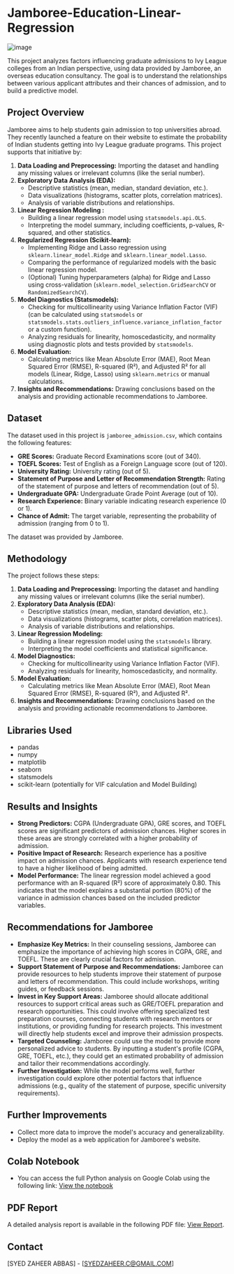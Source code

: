 # Jamboree-Education-Linear-Regression
![image](https://github.com/user-attachments/assets/6f4ad165-4523-4246-b84e-6b5be9509b7b)


This project analyzes factors influencing graduate admissions to Ivy League colleges from an Indian perspective, using data provided by Jamboree, an overseas education consultancy. The goal is to understand the relationships between various applicant attributes and their chances of admission, and to build a predictive model.

## Project Overview

Jamboree aims to help students gain admission to top universities abroad. They recently launched a feature on their website to estimate the probability of Indian students getting into Ivy League graduate programs. This project supports that initiative by:

1.   **Data Loading and Preprocessing:** Importing the dataset and handling any missing values or irrelevant columns (like the serial number).
2.  **Exploratory Data Analysis (EDA):**
    *   Descriptive statistics (mean, median, standard deviation, etc.).
    *   Data visualizations (histograms, scatter plots, correlation matrices).
    *   Analysis of variable distributions and relationships.
3.  **Linear Regression Modeling :**
    *   Building a linear regression model using `statsmodels.api.OLS`.
    *   Interpreting the model summary, including coefficients, p-values, R-squared, and other statistics.
4.  **Regularized Regression (Scikit-learn):**
    *   Implementing Ridge and Lasso regression using `sklearn.linear_model.Ridge` and `sklearn.linear_model.Lasso`.
    *   Comparing the performance of regularized models with the basic linear regression model.
    *   (Optional) Tuning hyperparameters (alpha) for Ridge and Lasso using cross-validation (`sklearn.model_selection.GridSearchCV` or `RandomizedSearchCV`).
5.  **Model Diagnostics (Statsmodels):**
    *   Checking for multicollinearity using Variance Inflation Factor (VIF) (can be calculated using `statsmodels` or `statsmodels.stats.outliers_influence.variance_inflation_factor` or a custom function).
    *   Analyzing residuals for linearity, homoscedasticity, and normality using diagnostic plots and tests provided by `statsmodels`.
6.  **Model Evaluation:**
    *   Calculating metrics like Mean Absolute Error (MAE), Root Mean Squared Error (RMSE), R-squared (R²), and Adjusted R² for all models (Linear, Ridge, Lasso) using `sklearn.metrics` or manual calculations.
7.  **Insights and Recommendations:** Drawing conclusions based on the analysis and providing actionable recommendations to Jamboree.


## Dataset

The dataset used in this project is `jamboree_admission.csv`, which contains the following features:

*   **GRE Scores:** Graduate Record Examinations score (out of 340).
*   **TOEFL Scores:** Test of English as a Foreign Language score (out of 120).
*   **University Rating:** University rating (out of 5).
*   **Statement of Purpose and Letter of Recommendation Strength:** Rating of the statement of purpose and letters of recommendation (out of 5).
*   **Undergraduate GPA:** Undergraduate Grade Point Average (out of 10).
*   **Research Experience:** Binary variable indicating research experience (0 or 1).
*   **Chance of Admit:** The target variable, representing the probability of admission (ranging from 0 to 1).

The dataset was provided by Jamboree.

## Methodology

The project follows these steps:

1.  **Data Loading and Preprocessing:** Importing the dataset and handling any missing values or irrelevant columns (like the serial number).
2.  **Exploratory Data Analysis (EDA):**
    *   Descriptive statistics (mean, median, standard deviation, etc.).
    *   Data visualizations (histograms, scatter plots, correlation matrices).
    *   Analysis of variable distributions and relationships.
3.  **Linear Regression Modeling:**
    *   Building a linear regression model using the `statsmodels` library.
    *   Interpreting the model coefficients and statistical significance.
4.  **Model Diagnostics:**
    *   Checking for multicollinearity using Variance Inflation Factor (VIF).
    *   Analyzing residuals for linearity, homoscedasticity, and normality.
5.  **Model Evaluation:**
    *   Calculating metrics like Mean Absolute Error (MAE), Root Mean Squared Error (RMSE), R-squared (R²), and Adjusted R².
6.  **Insights and Recommendations:** Drawing conclusions based on the analysis and providing actionable recommendations to Jamboree.

## Libraries Used

*   pandas
*   numpy
*   matplotlib
*   seaborn
*   statsmodels
*   scikit-learn (potentially for VIF calculation and Model Building)

## Results and Insights 

*   **Strong Predictors:** CGPA (Undergraduate GPA), GRE scores, and TOEFL scores are significant predictors of admission chances. Higher scores in these areas are strongly correlated with a higher probability of admission.
*   **Positive Impact of Research:** Research experience has a positive impact on admission chances. Applicants with research experience tend to have a higher likelihood of being admitted.
*   **Model Performance:** The linear regression model achieved a good performance with an R-squared (R²) score of approximately 0.80. This indicates that the model explains a substantial portion (80%) of the variance in admission chances based on the included predictor variables.

## Recommendations for Jamboree

*   **Emphasize Key Metrics:** In their counseling sessions, Jamboree can emphasize the importance of achieving high scores in CGPA, GRE, and TOEFL. These are clearly crucial factors for admission.
*   **Support Statement of Purpose and Recommendations:** Jamboree can provide resources to help students improve their statement of purpose and letters of recommendation. This could include workshops, writing guides, or feedback sessions.
*   **Invest in Key Support Areas:** Jamboree should allocate additional resources to support critical areas such as GRE/TOEFL preparation and research opportunities. This could involve offering specialized test preparation courses, connecting students with research mentors or institutions, or providing funding for research projects. This investment will directly help students excel and improve their admission prospects.
*   **Targeted Counseling:** Jamboree could use the model to provide more personalized advice to students. By inputting a student's profile (CGPA, GRE, TOEFL, etc.), they could get an estimated probability of admission and tailor their recommendations accordingly.
*   **Further Investigation:** While the model performs well, further investigation could explore other potential factors that influence admissions (e.g., quality of the statement of purpose, specific university requirements).


## Further Improvements 

*   Collect more data to improve the model's accuracy and generalizability.
*   Deploy the model as a web application for Jamboree's website.

## Colab Notebook
- You can access the full Python analysis on Google Colab using the following link: [View the notebook](https://colab.research.google.com/drive/1K87JOiTTbnVGQcna-IO3bSItAgQj1jn1#scrollTo=BNbt-qGtjvxh)

## PDF Report

A detailed analysis report is available in the following PDF file: [View Report](Risk_anlytics.pdf).

## Contact

[SYED ZAHEER ABBAS] - [SYEDZAHEER.C@GMAIL.COM]
